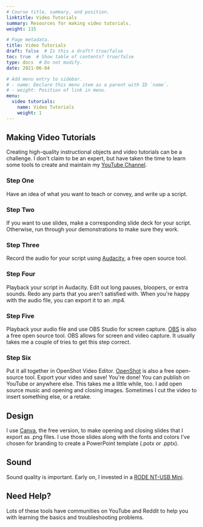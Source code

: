 ```yaml
---
# Course title, summary, and position.
linktitle: Video Tutorials
summary: Resources for making video tutorials.
weight: 115

# Page metadata.
title: Video Tutorials
draft: false  # Is this a draft? true/false
toc: true  # Show table of contents? true/false
type: docs  # Do not modify.
date: 2021-06-04

# Add menu entry to sidebar.
# - name: Declare this menu item as a parent with ID `name`.
# - weight: Position of link in menu.
menu:
  video tutorials:
    name: Video Tutorials
    weight: 1
---
```

## Making Video Tutorials

Creating high-quality instructional objects and video tutorials can be a challenge. I don't claim to be an expert, but have taken the time to learn some tools to create and maintain my [YouTube Channel](https://www.youtube.com/channel/UCMqAATLPshn8Znip6E3QMSw).

### Step One

Have an idea of what you want to teach or convey, and write up a script.

### Step Two

If you want to use slides, make a corresponding slide deck for your script. Otherwise, run through your demonstrations to make sure they work.

### Step Three

Record the audio for your script using [Audacity](https://www.audacityteam.org/), a free open source tool.

### Step Four

Playback your script in Audacity. Edit out long pauses, bloopers, or extra sounds. Redo any parts that you aren't satisfied with. When you're happy with the audio file, you can export it to an .mp4.

### Step Five

Playback your audio file and use OBS Studio for screen capture. [OBS](https://obsproject.com/) is also a free open source tool. OBS allows for screen and video capture. It usually takes me a couple of tries to get this step correct.

### Step Six

Put it all together in OpenShot Video Editor. [OpenShot](https://www.openshot.org/) is also a free open-source tool. Export your video and save! You're done! You can publish on YouTube or anywhere else. This takes me a little while, too. I add open source music and opening and closing images. Sometimes I cut the video to insert something else, or a retake. 

## Design

I use [Canva](https://canva.com/), the free version, to make opening and closing slides that I export as .png files. I use those slides along with the fonts and colors I've chosen for branding to create a PowerPoint template (.potx or .pptx).

## Sound

Sound quality is important. Early on, I invested in a [RODE NT-USB Mini](https://www.bhphotovideo.com/c/product/1540109-REG/rode_nt_usb_mini_usb_microphone.html).
## Need Help?

Lots of these tools have communities on YouTube and Reddit to help you with learning the basics and troubleshooting problems.
